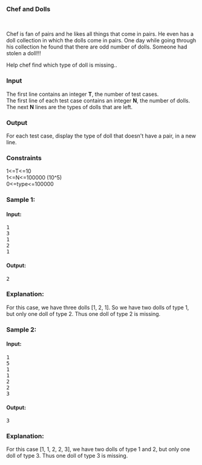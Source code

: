 <h3 class="notranslate">Chef and Dolls</h3><p>&nbsp;</p><p>Chef is fan of pairs and he likes all things that come in pairs. He even has a doll collection in which the dolls come in pairs. One day while going through his collection he found that there are odd number of dolls. Someone had stolen a doll!!!  </p><p>Help chef find which type of doll is missing..</p><h3>Input</h3><p>
The first line contains an integer <b>T</b>, the number of test cases. <br>
The first line of each test case contains an integer <b>N</b>, the number of dolls. <br>
The next <b>N</b> lines are the types of dolls that are left.<br></p><h3>Output</h3><p>
For each test case, display the type of doll that doesn't have a pair, in a new line.
</p><h3>Constraints</h3><p>
1&lt;=T&lt;=10 <br>
1&lt;=N&lt;=100000 (10^5) <br>
0&lt;=type&lt;=100000 <br></p><h3 class="notranslate">Sample 1:</h3><h4>Input:</h4><pre>1
3
1 
2
1</pre><h4>Output:</h4><pre>2</pre><h3 class="notranslate">Explanation:</h3><div class="notranslate">
<p>For this case, we have three dolls [1, 2, 1]. So we have two dolls of type 1, but only one doll of type 2. Thus one doll of type 2 is missing.</p>
</div><h3 class="notranslate">Sample 2:</h3><h4>Input:</h4><pre>1
5
1
1
2
2
3</pre><h4>Output:</h4><pre>3</pre><h3 class="notranslate">Explanation:</h3><div class="notranslate">
<p>For this case [1, 1, 2, 2, 3], we have two dolls of type 1 and 2, but only one doll of type 3. Thus one doll of type 3 is missing.</p>
</div>